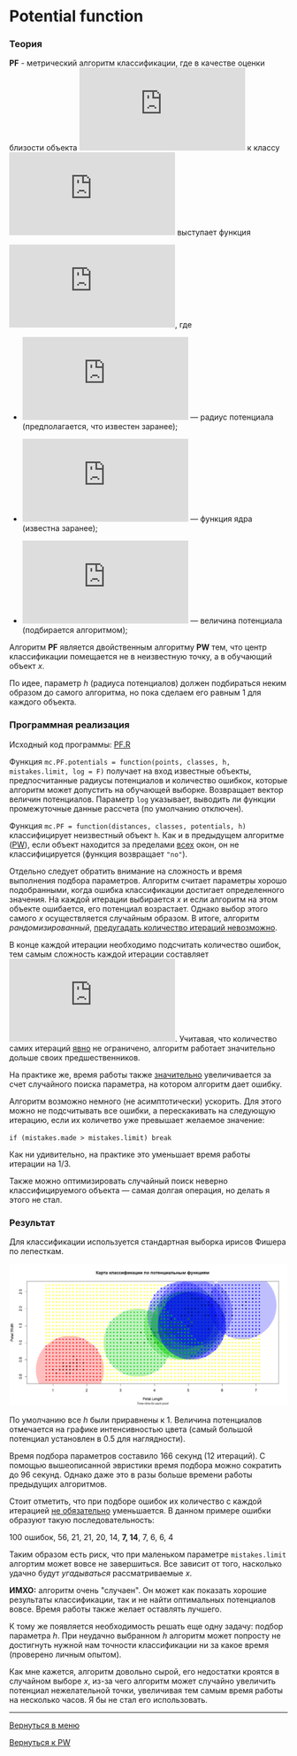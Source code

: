 # Potential function

### Теория

**PF** - метрический алгоритм классификации, где в качестве оценки
близости объекта
![u](http://latex.codecogs.com/svg.latex?%5Clarge%20u)
к классу
![y](http://latex.codecogs.com/svg.latex?%5Clarge%20y)
выступает функция

![](http://latex.codecogs.com/svg.latex?W_y%28i%2C%20u%29%20%3D%20%5Cgamma_i%20%5Ccdot%20K%28%5Cfrac%7B1%7D%7Bh_i%7D%20%5Ccdot%20%5Crho%28u%2C%20x_u%5Ei%29%29%2C%20%5Cgamma_i%20%5Cgeq%200%2C%20h_i%20%3E%200),
где

- ![h_i](http://latex.codecogs.com/svg.latex?%5Clarge%20h_i)
— радиус потенциала (предполагается, что известен заранее);

- ![K](http://latex.codecogs.com/svg.latex?%5Clarge%20K)
— функция ядра (известна заранее);

- ![gamma_i](http://latex.codecogs.com/svg.latex?%5Clarge%5Cgamma_i)
— величина потенциала (подбирается алгоритмом);

Алгоритм **PF** является двойственным алгоритму **PW** тем, что центр
классификации помещается не в неизвестную точку, а в обучающий объект _x_.

По идее, параметр _h_ (радиуса потенциалов) должен подбираться неким образом
до самого алгоритма, но пока сделаем его равным 1 для каждого объекта.

### Программная реализация

Исходный код программы: [PF.R](../PF.R)

Функция `mc.PF.potentials = function(points, classes, h,
mistakes.limit, log = F)` получает на вход известные объекты,
предпосчитанные радиусы потенциалов и количество
ошибкок, которые алгоритм может допустить на обучающей выборке. Возвращает
вектор величин потенциалов. Параметр `log` указывает, выводить ли функции
промежуточные данные рассчета (по умолчанию отключен).

Функция `mc.PF = function(distances, classes, potentials, h)`
классифицирует неизвестный объект `h`. Как и в предыдущем алгоритме
([PW](PW.md)), если объект находится за пределами <u>всех</u> окон,
он не классифицируется (функция возвращает `"no"`).

Отдельно следует обратить внимание на сложность и время выполнения
подбора параметров. Алгоритм считает параметры хорошо подобранными, когда
ошибка классификации достигает определенного значения. На каждой итерации
выбирается _x_ и если алгоритм на этом объекте ошибается, его потенциал
возрастает. Однако выбор этого самого _x_ осуществляется случайным образом.
В итоге, алгоритм _рандомизированный_, <u>предугадать количество итераций
невозможно</u>.

В конце каждой итерации необходимо подсчитать количество ошибок, тем самым
сложность каждой итерации составляет
![](http://latex.codecogs.com/svg.latex?O%28N%5E2%29). Учитавая, что
количество самих итераций <u>явно</u> не ограничено, алгоритм работает
значительно дольше своих предшественников.

На практике же, время работы также <u>значительно</u> увеличивается
за счет случайного поиска параметра, на котором алгоритм дает ошибку.

Алгоритм возможно немного (не асимптотически) ускорить. Для этого можно
не подсчитывать все ошибки, а перескакивать на следующую итерацию, если
их количетво уже превышает желаемое значение:

`if (mistakes.made > mistakes.limit) break`

Как ни удивительно, на практике это уменьшает время работы итерации на 1/3.

Также можно оптимизировать случайный поиск неверно классифицируемого
объекта — самая долгая операция, но делать я этого не стал.

### Результат

Для классификации используется стандартная выборка ирисов Фишера по лепесткам.

![Результат](pict/PF.png)

По умолчанию все _h_ были приравнены к 1. Величина потенциалов отмечается
на графике интенсивностью цвета (самый большой потенциал установлен в 0.5
для наглядности).

Время подбора параметров составило 166 секунд (12 итераций). С помощью
вышеописанной
эвристики время подбора можно сократить до 96 секунд. Однако даже
это в разы
больше времени работы предыдущих алгоритмов.

Стоит отметить, что при подборе ошибок их количество с каждой итерацией
<u>не обязательно</u> уменьшается. В данном примере ошибки образуют такую
последовательность:

100 ошибок, 56, 21, 21, 20, 14, **7, 14**, 7, 6, 6, 4

Таким образом есть риск, что при маленьком параметре `mistakes.limit`
алгортим может вовсе не завершиться. Все зависит от того, насколько удачно
будут _угадываться_ рассматриваемые _x_.

**ИМХО:** алгоритм очень "случаен". Он может как показать хорошие результаты
классификации, так и не найти оптимальных потенциалов вовсе.
Время работы также желает оставлять лучшего.

К тому же
появляется необходимость решать еще одну задачу: подбор параметра _h_.
При неудачно выбранном _h_ алгоритм может попросту не достигнуть
нужной нам точности классификации ни за какое время
(проверено личным опытом).

Как мне кажется, алгоритм довольно сырой, его недостатки кроятся в случайном
выборе _x_, из-за чего алгоритм может случайно увеличить потенциал
нежелательной точки, увеличивая тем самым время работы на несколько часов.
Я бы не стал его использовать.

----

[Вернуться в меню](../../README.md)

[Вернуться к PW](PW.md)

